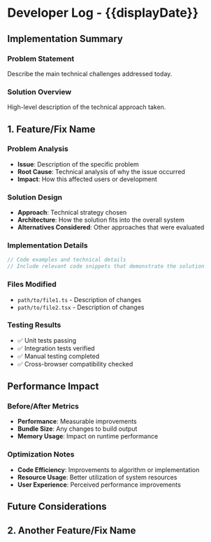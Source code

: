 <!-- 
FORMATTING REQUIREMENTS:
1. Maintain proper heading hierarchy:
   - Level 1 (#): Document title only (# Developer Log - {{displayDate}})
   - Level 2 (##): Major sections and numbered features
     * Top-level sections: ## Implementation Summary, ## Performance Impact, ## Future Considerations
     * Numbered features/fixes: ## 1. Feature/Fix Name, ## 2. Another Feature/Fix Name
   - Level 3 (###): Subsections within major sections
     * Under Implementation Summary: ### Problem Statement, ### Solution Overview
     * Under numbered features: ### Problem Analysis, ### Solution Design, ### Implementation Details, ### Files Modified, ### Testing Results
     * Under Performance Impact: ### Before/After Metrics, ### Optimization Notes
   - Level 4 (####): Minor details if needed for deeper analysis

2. Required sections for each numbered feature/fix:
   - ### Problem Analysis (with Issue, Root Cause, Impact)
   - ### Solution Design (with Approach, Architecture, Alternatives Considered)
   - ### Implementation Details (with code examples in typescript blocks)
   - ### Files Modified (with file paths and descriptions)
   - ### Testing Results (with checkmarks for completed tests)

3. Content guidelines:
   - Use bold (**text**) for important terms, file names, and key concepts
   - Include code examples using ```typescript blocks
   - Use checkmarks (✅) for completed items and test results
   - Provide detailed technical analysis and comprehensive documentation
-->
# Developer Log - {{displayDate}}

## Implementation Summary

### Problem Statement
Describe the main technical challenges addressed today.

### Solution Overview
High-level description of the technical approach taken.

<!--Technical Implementations -->

## 1. Feature/Fix Name

### Problem Analysis
- **Issue**: Description of the specific problem
- **Root Cause**: Technical analysis of why the issue occurred
- **Impact**: How this affected users or development

### Solution Design
- **Approach**: Technical strategy chosen
- **Architecture**: How the solution fits into the overall system
- **Alternatives Considered**: Other approaches that were evaluated

### Implementation Details
```typescript
// Code examples and technical details
// Include relevant code snippets that demonstrate the solution
```

### Files Modified
- `path/to/file1.ts` - Description of changes
- `path/to/file2.tsx` - Description of changes

### Testing Results
- ✅ Unit tests passing
- ✅ Integration tests verified
- ✅ Manual testing completed
- ✅ Cross-browser compatibility checked

## Performance Impact

### Before/After Metrics
- **Performance**: Measurable improvements
- **Bundle Size**: Any changes to build output
- **Memory Usage**: Impact on runtime performance

### Optimization Notes
- **Code Efficiency**: Improvements to algorithm or implementation
- **Resource Usage**: Better utilization of system resources
- **User Experience**: Perceived performance improvements

## Future Considerations

## 2. Another Feature/Fix Name

